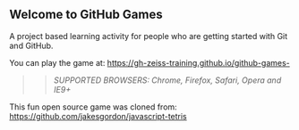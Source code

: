 ## Welcome to GitHub Games

A project based learning activity for people who are getting started with Git and GitHub.

You can play the game at: https://gh-zeiss-training.github.io/github-games-

>> _*SUPPORTED BROWSERS*: Chrome, Firefox, Safari, Opera and IE9+_

This fun open source game was cloned from: https://github.com/jakesgordon/javascript-tetris
